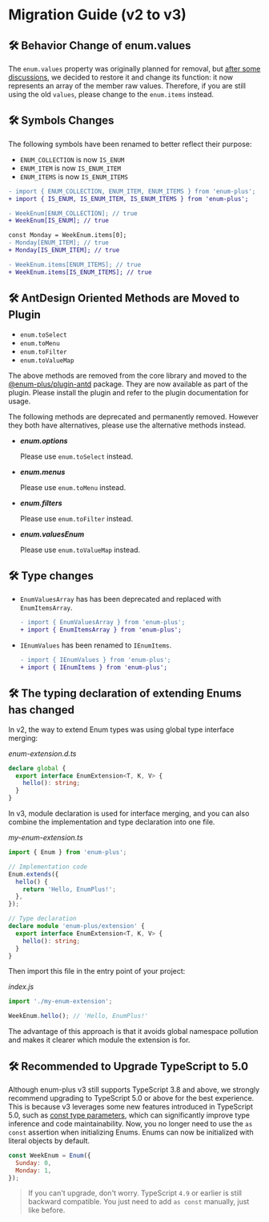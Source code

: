 # Migration Guide (v2 to v3)

## 🛠 Behavior Change of enum.values

The `enum.values` property was originally planned for removal, but [after some discussions](https://github.com/shijistar/enum-plus/issues/13), we decided to restore it and change its function: it now represents an array of the member raw values. Therefore, if you are still using the old `values`, please change to the `enum.items` instead.

## 🛠 Symbols Changes

The following symbols have been renamed to better reflect their purpose:

- `ENUM_COLLECTION` is now `IS_ENUM`
- `ENUM_ITEM` is now `IS_ENUM_ITEM`
- `ENUM_ITEMS` is now `IS_ENUM_ITEMS`

```diff
- import { ENUM_COLLECTION, ENUM_ITEM, ENUM_ITEMS } from 'enum-plus';
+ import { IS_ENUM, IS_ENUM_ITEM, IS_ENUM_ITEMS } from 'enum-plus';

- WeekEnum[ENUM_COLLECTION]; // true
+ WeekEnum[IS_ENUM]; // true

const Monday = WeekEnum.items[0];
- Monday[ENUM_ITEM]; // true
+ Monday[IS_ENUM_ITEM]; // true

- WeekEnum.items[ENUM_ITEMS]; // true
+ WeekEnum.items[IS_ENUM_ITEMS]; // true
```

## 🛠 AntDesign Oriented Methods are Moved to Plugin

- `enum.toSelect`
- `enum.toMenu`
- `enum.toFilter`
- `enum.toValueMap`

The above methods are removed from the core library and moved to the [@enum-plus/plugin-antd](https://www.npmjs.com/package/@enum-plus/plugin-antd) package. They are now available as part of the plugin. Please install the plugin and refer to the plugin documentation for usage.

The following methods are deprecated and permanently removed. However they both have alternatives, please use the alternative methods instead.

- _**enum.options**_

  Please use `enum.toSelect` instead.

- _**enum.menus**_

  Please use `enum.toMenu` instead.

- _**enum.filters**_

  Please use `enum.toFilter` instead.

- _**enum.valuesEnum**_

  Please use `enum.toValueMap` instead.

## 🛠 Type changes

- `EnumValuesArray` has has been deprecated and replaced with `EnumItemsArray`.

  ```diff
  - import { EnumValuesArray } from 'enum-plus';
  + import { EnumItemsArray } from 'enum-plus';
  ```

- `IEnumValues` has been renamed to `IEnumItems`.

  ```diff
  - import { IEnumValues } from 'enum-plus';
  + import { IEnumItems } from 'enum-plus';
  ```

## 🛠 The typing declaration of extending Enums has changed

<!-- 在 v2 中，扩展 Enum 类型的方式是使用全局类型的接口合并： -->

In v2, the way to extend Enum types was using global type interface merging:

_enum-extension.d.ts_

```ts
declare global {
  export interface EnumExtension<T, K, V> {
    hello(): string;
  }
}
```

In v3, module declaration is used for interface merging, and you can also combine the implementation and type declaration into one file.

_my-enum-extension.ts_

```ts
import { Enum } from 'enum-plus';

// Implementation code
Enum.extends({
  hello() {
    return 'Hello, EnumPlus!';
  },
});

// Type declaration
declare module 'enum-plus/extension' {
  export interface EnumExtension<T, K, V> {
    hello(): string;
  }
}
```

Then import this file in the entry point of your project:

_index.js_

```ts
import './my-enum-extension';

WeekEnum.hello(); // 'Hello, EnumPlus!'
```

The advantage of this approach is that it avoids global namespace pollution and makes it clearer which module the extension is for.

## 🛠 Recommended to Upgrade TypeScript to 5.0

Although enum-plus v3 still supports TypeScript 3.8 and above, we strongly recommend upgrading to TypeScript 5.0 or above for the best experience. This is because v3 leverages some new features introduced in TypeScript 5.0, such as [const type parameters](https://www.typescriptlang.org/docs/handbook/release-notes/typescript-5-0.html#const-type-parameters), which can significantly improve type inference and code maintainability. Now, you no longer need to use the `as const` assertion when initializing Enums. Enums can now be initialized with literal objects by default.

```js
const WeekEnum = Enum({
  Sunday: 0,
  Monday: 1,
});
```

> If you can't upgrade, don't worry. TypeScript `4.9` or earlier is still backward compatible. You just need to add `as const` manually, just like before.

<!-- - `moduleResolution` in tsconfig.json
  - `node` or `node10`, TypeScript version `>=3.8`. The [const Type Parameters](https://www.typescriptlang.org/docs/handbook/release-notes/typescript-5-0.html#const-type-parameters) is not supported, should add `as const` manually to the Enum initializations.
  - `node16` or `nodenext`, TypeScript version `>=5.0` -->
